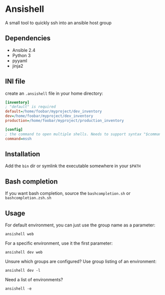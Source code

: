 # Ansishell

A small tool to quickly ssh into an ansible host group

## Dependencies

* Ansible 2.4
* Python 3
* pyyaml
* jinja2

## INI file

create an `.ansishell` file in your home directory:

```ini
[inventory]
; "default" is required
default=/home/foobar/myproject/dev_inventory
dev=/home/foobar/myproject/dev_inventory
production=/home/foobar/myproject/production_inventory

[config]
; the command to open multiple shells. Needs to support syntax "$command $host1 $host2 ..."
command=mssh
```

## Installation

Add the `bin` dir or symlink the executable somewhere in your `$PATH`

## Bash completion

If you want bash completion, source the `bashcompletion.sh` or `bashcompletion.zsh.sh`

## Usage

For default environment, you can just use the group name as a parameter:

`ansishell web`

For a specific environment, use it the first parameter:

`ansishell dev web`

Unsure which groups are configured? Use group listing of an environment:

`ansishell dev -l`

Need a list of environments?

`ansishell -e`
